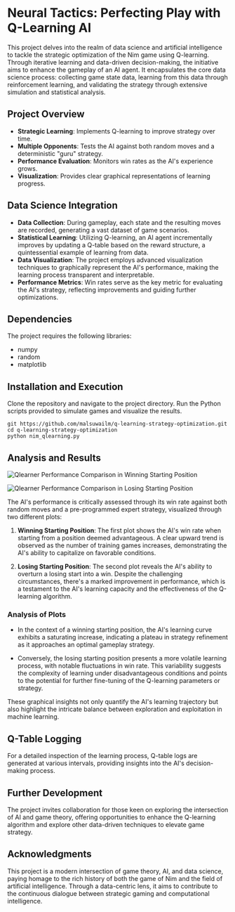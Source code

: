# Neural Tactics: Perfecting Play with Q-Learning AI

This project delves into the realm of data science and artificial intelligence to tackle the strategic optimization of the Nim game using Q-learning. Through iterative learning and data-driven decision-making, the initiative aims to enhance the gameplay of an AI agent. It encapsulates the core data science process: collecting game state data, learning from this data through reinforcement learning, and validating the strategy through extensive simulation and statistical analysis.

## Project Overview

- **Strategic Learning**: Implements Q-learning to improve strategy over time.
- **Multiple Opponents**: Tests the AI against both random moves and a deterministic "guru" strategy.
- **Performance Evaluation**: Monitors win rates as the AI's experience grows.
- **Visualization**: Provides clear graphical representations of learning progress.

## Data Science Integration

- **Data Collection**: During gameplay, each state and the resulting moves are recorded, generating a vast dataset of game scenarios.
- **Statistical Learning**: Utilizing Q-learning, an AI agent incrementally improves by updating a Q-table based on the reward structure, a quintessential example of learning from data.
- **Data Visualization**: The project employs advanced visualization techniques to graphically represent the AI's performance, making the learning process transparent and interpretable.
- **Performance Metrics**: Win rates serve as the key metric for evaluating the AI's strategy, reflecting improvements and guiding further optimizations.

## Dependencies

The project requires the following libraries:

- numpy
- random
- matplotlib

## Installation and Execution

Clone the repository and navigate to the project directory. Run the Python scripts provided to simulate games and visualize the results.

```
git https://github.com/malsuwailm/q-learning-strategy-optimization.git
cd q-learning-strategy-optimization
python nim_qlearning.py
```

## Analysis and Results

![Qlearner Performance Comparison in Winning Starting Position](https://github.com/malsuwailm/q-learning-strategy-optimization/blob/main/plots/winning.png)

![Qlearner Performance Comparison in Losing Starting Position](https://github.com/malsuwailm/q-learning-strategy-optimization/blob/main/plots/losing.png)

The AI's performance is critically assessed through its win rate against both random moves and a pre-programmed expert strategy, visualized through two different plots:

1. **Winning Starting Position**: The first plot shows the AI's win rate when starting from a position deemed advantageous. A clear upward trend is observed as the number of training games increases, demonstrating the AI's ability to capitalize on favorable conditions.

2. **Losing Starting Position**: The second plot reveals the AI's ability to overturn a losing start into a win. Despite the challenging circumstances, there's a marked improvement in performance, which is a testament to the AI's learning capacity and the effectiveness of the Q-learning algorithm.

### Analysis of Plots

- In the context of a winning starting position, the AI's learning curve exhibits a saturating increase, indicating a plateau in strategy refinement as it approaches an optimal gameplay strategy.

- Conversely, the losing starting position presents a more volatile learning process, with notable fluctuations in win rate. This variability suggests the complexity of learning under disadvantageous conditions and points to the potential for further fine-tuning of the Q-learning parameters or strategy.

These graphical insights not only quantify the AI's learning trajectory but also highlight the intricate balance between exploration and exploitation in machine learning.


## Q-Table Logging

For a detailed inspection of the learning process, Q-table logs are generated at various intervals, providing insights into the AI's decision-making process.

## Further Development

The project invites collaboration for those keen on exploring the intersection of AI and game theory, offering opportunities to enhance the Q-learning algorithm and explore other data-driven techniques to elevate game strategy.

## Acknowledgments

This project is a modern intersection of game theory, AI, and data science, paying homage to the rich history of both the game of Nim and the field of artificial intelligence. Through a data-centric lens, it aims to contribute to the continuous dialogue between strategic gaming and computational intelligence.
